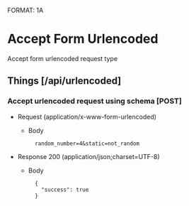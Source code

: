 FORMAT: 1A

# Accept Form Urlencoded
Accept form urlencoded request type

## Things [/api/urlencoded]

### Accept urlencoded request using schema [POST]

+ Request (application/x-www-form-urlencoded)

    + Body

            random_number=4&static=not_random

+ Response 200 (application/json;charset=UTF-8)

    + Body

            {
              "success": true
            }
